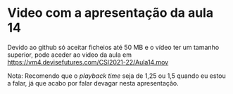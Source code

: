 # Video com a apresentação da aula 14

Devido ao github só aceitar ficheios até 50 MB e o vídeo ter um tamanho superior, pode aceder ao video da aula em <https://vm4.devisefutures.com/CSI2021-22/Aula14.mov>

Nota: Recomendo que o _playback time_ seja de 1,25 ou 1,5 quando eu estou a falar, já que acabo por falar devagar nesta apresentação.
